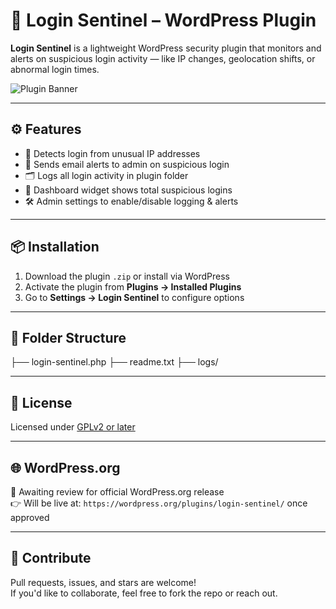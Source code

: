 # 🔐 Login Sentinel – WordPress Plugin

**Login Sentinel** is a lightweight WordPress security plugin that monitors and alerts on suspicious login activity — like IP changes, geolocation shifts, or abnormal login times.

![Plugin Banner](https://your-banner-image-if-hosted)

---

## ⚙️ Features

- 🧠 Detects login from unusual IP addresses
- 📨 Sends email alerts to admin on suspicious login
- 🗂️ Logs all login activity in plugin folder
- 🧾 Dashboard widget shows total suspicious logins
- 🛠️ Admin settings to enable/disable logging & alerts

---

## 📦 Installation

1. Download the plugin `.zip` or install via WordPress
2. Activate the plugin from **Plugins → Installed Plugins**
3. Go to **Settings → Login Sentinel** to configure options

---

## 📁 Folder Structure

├── login-sentinel.php
├── readme.txt
├── logs/

---

## 📜 License

Licensed under [GPLv2 or later](https://www.gnu.org/licenses/old-licenses/gpl-2.0.html)

---

## 🌐 WordPress.org

🚧 Awaiting review for official WordPress.org release  
👉 Will be live at: `https://wordpress.org/plugins/login-sentinel/` once approved

---

## 🤝 Contribute

Pull requests, issues, and stars are welcome!  
If you'd like to collaborate, feel free to fork the repo or reach out.
